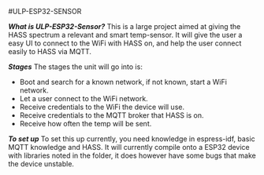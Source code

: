 #ULP-ESP32-SENSOR

***What is ULP-ESP32-Sensor?***
This is a large project aimed at giving the HASS spectrum a relevant and smart temp-sensor.
It will give the user a easy UI to connect to the WiFi with HASS on, and help the user connect easily to HASS via MQTT.

***Stages***
The stages the unit will go into is:
* Boot and search for a known network, if not known, start a WiFi network.
* Let a user connect to the WiFi network.
* Receive credentials to the WiFi the device will use.
* Receive credentials to the MQTT broker that HASS is on.
* Receive how often the temp will be sent.

***To set up***
To set this up currently, you need knowledge in espress-idf, basic MQTT knowledge and HASS.
It will currently compile onto a ESP32 device with libraries noted in the folder, it does however have some bugs that
make the device unstable.

